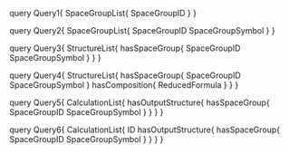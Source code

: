 query Query1{
  SpaceGroupList{
    SpaceGroupID
  }
}

query Query2{
  SpaceGroupList{
    SpaceGroupID
    SpaceGroupSymbol
  }
}

query Query3{
  StructureList{
    hasSpaceGroup{
      SpaceGroupID
      SpaceGroupSymbol
    }
  }
}

query Query4{
  StructureList{
    hasSpaceGroup{
      SpaceGroupID
      SpaceGroupSymbol
    }
    hasComposition{
      ReducedFormula
    }
  }
}

query Query5{
  CalculationList{
    hasOutputStructure{
      hasSpaceGroup{
        SpaceGroupID
        SpaceGroupSymbol
      }
    }
  }
}

query Query6{
  CalculationList{
    ID
    hasOutputStructure{
      hasSpaceGroup{
        SpaceGroupID
        SpaceGroupSymbol
      }
    }
  }
}


